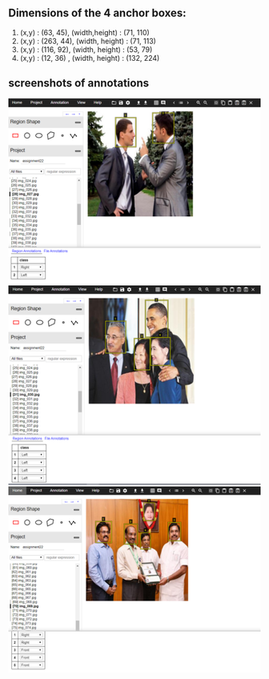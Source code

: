 ## Dimensions of the 4 anchor boxes:

1. (x,y) : (63, 45), (width,height) : (71, 110)
2. (x,y) : (263, 44), (width, height) : (71, 113)
3. (x,y) : (116, 92), (width, height) : (53, 79)
4. (x,y) : (12, 36) , (width, height) : (132, 224)


## screenshots of annotations

![Screenshot](screen_shot1.PNG)
![Screenshot](screen_shot2.PNG)
![Screenshot](screen_shot3.PNG)
